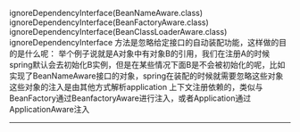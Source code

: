 ignoreDependencyInterface(BeanNameAware.class)
ignoreDependencyInterface(BeanFactoryAware.class)
ignoreDependencyInterface(BeanClassLoaderAware.class)
ignoreDependencyInterface 方法是忽略给定接口的自动装配功能，这样做的目的是什么呢：
举个例子说就是A对象中有对象B的引用，我们在注册A的时候spring默认会去初始化B实例，但是在某些情况下面B是不会被初始化的呢，比如实现了BeanNameAware接口的对象，spring在装配的时候就需要忽略这些对象
这些对象的注入是由其他方式解析application 上下文注册依赖的，类似与BeanFactory通过BeanfactoryAware进行注入，或者Application通过ApplicationAware注入

---




